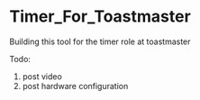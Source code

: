 # Timer_For_Toastmaster
Building this tool for the timer role at toastmaster



Todo:
1. post video
2. post hardware configuration
